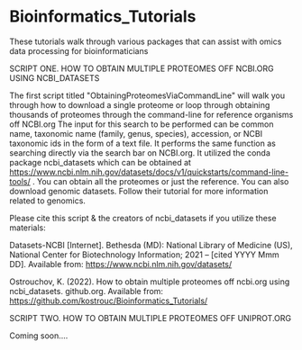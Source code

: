 # Bioinformatics_Tutorials
These tutorials walk through various packages that can assist with omics data processing for bioinformaticians


SCRIPT ONE. HOW TO OBTAIN MULTIPLE PROTEOMES OFF NCBI.ORG USING NCBI_DATASETS

The first script titled "ObtainingProteomesViaCommandLine" will walk you through how to download a single proteome or loop through obtaining thousands of proteomes through the command-line for reference organisms off NCBI.org
The input for this search to be performed can be common name, taxonomic name (family, genus, species), accession, or NCBI taxonomic ids in the form of a text file. It performs the same function as searching directly via the search bar on NCBI.org. It utilized the conda package ncbi_datasets which can be obtained at https://www.ncbi.nlm.nih.gov/datasets/docs/v1/quickstarts/command-line-tools/ . You can obtain all the proteomes or just the reference. You can also download genomic datasets. Follow their tutorial for more information related to genomics.

Please cite this script & the creators of ncbi_datasets if you utilize these materials:

Datasets-NCBI [Internet]. Bethesda (MD): National Library of Medicine (US), National Center for Biotechnology Information; 2021 – [cited YYYY Mmm DD]. Available from: https://www.ncbi.nlm.nih.gov/datasets/

Ostrouchov, K. (2022). How to obtain multiple proteomes off ncbi.org using ncbi_datasets. github.org. Available from: https://github.com/kostrouc/Bioinformatics_Tutorials/

SCRIPT TWO. HOW TO OBTAIN MULTIPLE PROTEOMES OFF UNIPROT.ORG

Coming soon....
